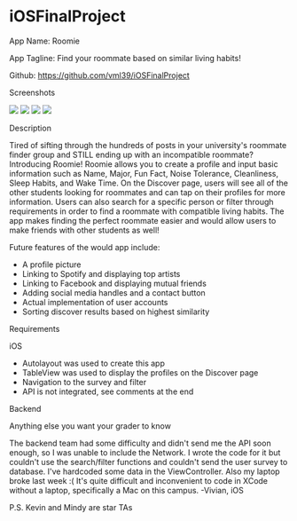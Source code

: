 # iOSFinalProject

App Name: Roomie

App Tagline: Find your roommate based on similar living habits!

Github: https://github.com/vml39/iOSFinalProject

Screenshots

![](discover.png)
![](profile.png)
![](survey.png)
![](filter.png)

Description

Tired of sifting through the hundreds of posts in your university's roommate finder group and STILL ending up with an incompatible roommate? Introducing Roomie! Roomie allows you to create a profile and input basic information such as Name, Major, Fun Fact, Noise Tolerance, Cleanliness, Sleep Habits, and Wake Time. On the Discover page, users will see all of the other students looking for roommates and can tap on their profiles for more information. Users can also search for a specific person or filter through requirements in order to find a roommate with compatible living habits. The app makes finding the perfect roommate easier and would allow users to make friends with other students as well!

Future features of the would app include:
  * A profile picture
  * Linking to Spotify and displaying top artists
  * Linking to Facebook and displaying mutual friends
  * Adding social media handles and a contact button
  * Actual implementation of user accounts
  * Sorting discover results based on highest similarity

Requirements

iOS
  * Autolayout was used to create this app
  * TableView was used to display the profiles on the Discover page
  * Navigation to the survey and filter
  * API is not integrated, see comments at the end

Backend

Anything else you want your grader to know

The backend team had some difficulty and didn't send me the API soon enough, so I was unable to include the Network. I wrote the code for it but couldn't use the search/filter functions and couldn't send the user survey to database. I've hardcoded some data in the ViewController. Also my laptop broke last week :( It's quite difficult and inconvenient to code in XCode without a laptop, specifically a Mac on this campus. -Vivian, iOS

P.S. Kevin and Mindy are star TAs
